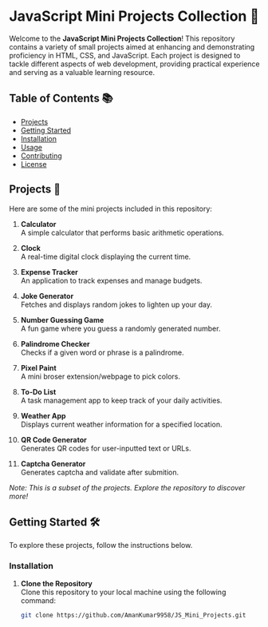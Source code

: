 # JavaScript Mini Projects Collection 🎯

Welcome to the **JavaScript Mini Projects Collection**! This repository contains a variety of small projects aimed at enhancing and demonstrating proficiency in HTML, CSS, and JavaScript. Each project is designed to tackle different aspects of web development, providing practical experience and serving as a valuable learning resource.

## Table of Contents 📚

- [Projects](#projects)
- [Getting Started](#getting-started)
- [Installation](#installation)
- [Usage](#usage)
- [Contributing](#contributing)
- [License](#license)

## Projects 🚀

Here are some of the mini projects included in this repository:

1. **Calculator**  
   A simple calculator that performs basic arithmetic operations.

2. **Clock**  
   A real-time digital clock displaying the current time.

3. **Expense Tracker**  
   An application to track expenses and manage budgets.

4. **Joke Generator**  
   Fetches and displays random jokes to lighten up your day.

5. **Number Guessing Game**  
   A fun game where you guess a randomly generated number.

6. **Palindrome Checker**  
   Checks if a given word or phrase is a palindrome.

7. **Pixel Paint**  
   A mini broser extension/webpage to pick colors.

8. **To-Do List**  
   A task management app to keep track of your daily activities.

9. **Weather App**  
   Displays current weather information for a specified location.

10. **QR Code Generator**  
    Generates QR codes for user-inputted text or URLs.

11. **Captcha Generator**  
    Generates captcha and validate after submition.

*Note: This is a subset of the projects. Explore the repository to discover more!*

## Getting Started 🛠️

To explore these projects, follow the instructions below.

### Installation

1. **Clone the Repository**  
   Clone this repository to your local machine using the following command:

   ```bash
   git clone https://github.com/AmanKumar9958/JS_Mini_Projects.git
